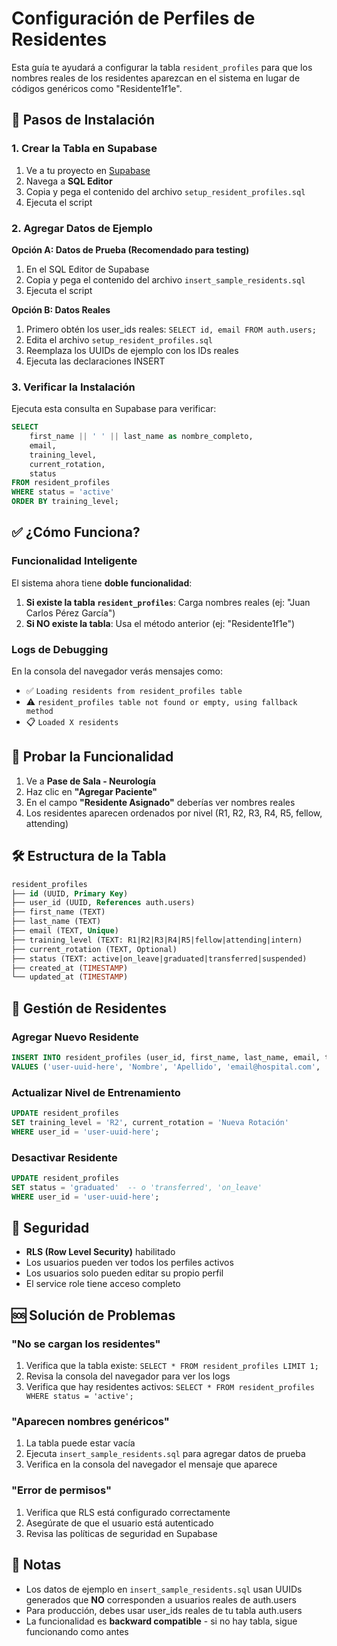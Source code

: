 # Configuración de Perfiles de Residentes

Esta guía te ayudará a configurar la tabla `resident_profiles` para que los nombres reales de los residentes aparezcan en el sistema en lugar de códigos genéricos como "Residente1f1e".

## 🚀 Pasos de Instalación

### 1. Crear la Tabla en Supabase

1. Ve a tu proyecto en [Supabase](https://supabase.com)
2. Navega a **SQL Editor**
3. Copia y pega el contenido del archivo `setup_resident_profiles.sql`
4. Ejecuta el script

### 2. Agregar Datos de Ejemplo

**Opción A: Datos de Prueba (Recomendado para testing)**
1. En el SQL Editor de Supabase
2. Copia y pega el contenido del archivo `insert_sample_residents.sql`
3. Ejecuta el script

**Opción B: Datos Reales**
1. Primero obtén los user_ids reales: `SELECT id, email FROM auth.users;`
2. Edita el archivo `setup_resident_profiles.sql`
3. Reemplaza los UUIDs de ejemplo con los IDs reales
4. Ejecuta las declaraciones INSERT

### 3. Verificar la Instalación

Ejecuta esta consulta en Supabase para verificar:
```sql
SELECT
    first_name || ' ' || last_name as nombre_completo,
    email,
    training_level,
    current_rotation,
    status
FROM resident_profiles
WHERE status = 'active'
ORDER BY training_level;
```

## ✅ ¿Cómo Funciona?

### Funcionalidad Inteligente
El sistema ahora tiene **doble funcionalidad**:

1. **Si existe la tabla `resident_profiles`**: Carga nombres reales (ej: "Juan Carlos Pérez García")
2. **Si NO existe la tabla**: Usa el método anterior (ej: "Residente1f1e")

### Logs de Debugging
En la consola del navegador verás mensajes como:
- ✅ `Loading residents from resident_profiles table`
- ⚠️ `resident_profiles table not found or empty, using fallback method`
- 📋 `Loaded X residents`

## 🧪 Probar la Funcionalidad

1. Ve a **Pase de Sala - Neurología**
2. Haz clic en **"Agregar Paciente"**
3. En el campo **"Residente Asignado"** deberías ver nombres reales
4. Los residentes aparecen ordenados por nivel (R1, R2, R3, R4, R5, fellow, attending)

## 🛠️ Estructura de la Tabla

```sql
resident_profiles
├── id (UUID, Primary Key)
├── user_id (UUID, References auth.users)
├── first_name (TEXT)
├── last_name (TEXT)
├── email (TEXT, Unique)
├── training_level (TEXT: R1|R2|R3|R4|R5|fellow|attending|intern)
├── current_rotation (TEXT, Optional)
├── status (TEXT: active|on_leave|graduated|transferred|suspended)
├── created_at (TIMESTAMP)
└── updated_at (TIMESTAMP)
```

## 🔧 Gestión de Residentes

### Agregar Nuevo Residente
```sql
INSERT INTO resident_profiles (user_id, first_name, last_name, email, training_level)
VALUES ('user-uuid-here', 'Nombre', 'Apellido', 'email@hospital.com', 'R1');
```

### Actualizar Nivel de Entrenamiento
```sql
UPDATE resident_profiles
SET training_level = 'R2', current_rotation = 'Nueva Rotación'
WHERE user_id = 'user-uuid-here';
```

### Desactivar Residente
```sql
UPDATE resident_profiles
SET status = 'graduated'  -- o 'transferred', 'on_leave'
WHERE user_id = 'user-uuid-here';
```

## 🔐 Seguridad

- **RLS (Row Level Security)** habilitado
- Los usuarios pueden ver todos los perfiles activos
- Los usuarios solo pueden editar su propio perfil
- El service role tiene acceso completo

## 🆘 Solución de Problemas

### "No se cargan los residentes"
1. Verifica que la tabla existe: `SELECT * FROM resident_profiles LIMIT 1;`
2. Revisa la consola del navegador para ver los logs
3. Verifica que hay residentes activos: `SELECT * FROM resident_profiles WHERE status = 'active';`

### "Aparecen nombres genéricos"
1. La tabla puede estar vacía
2. Ejecuta `insert_sample_residents.sql` para agregar datos de prueba
3. Verifica en la consola del navegador el mensaje que aparece

### "Error de permisos"
1. Verifica que RLS está configurado correctamente
2. Asegúrate de que el usuario está autenticado
3. Revisa las políticas de seguridad en Supabase

## 📝 Notas

- Los datos de ejemplo en `insert_sample_residents.sql` usan UUIDs generados que **NO** corresponden a usuarios reales de auth.users
- Para producción, debes usar user_ids reales de tu tabla auth.users
- La funcionalidad es **backward compatible** - si no hay tabla, sigue funcionando como antes